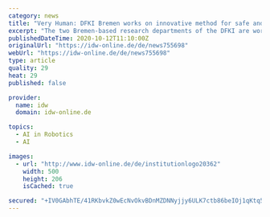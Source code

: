 ```yaml
---
category: news
title: "Very Human: DFKI Bremen works on innovative method for safe and self-learning robot control"
excerpt: "The two Bremen-based research departments of the DFKI are working on a new method for system control, combining the advantages of fast self-learning and reliable verification via symbolical models. The project VeryHuman,"
publishedDateTime: 2020-10-12T11:10:00Z
originalUrl: "https://idw-online.de/de/news755698"
webUrl: "https://idw-online.de/de/news755698"
type: article
quality: 29
heat: 29
published: false

provider:
  name: idw
  domain: idw-online.de

topics:
  - AI in Robotics
  - AI

images:
  - url: "http://www.idw-online.de/de/institutionlogo20362"
    width: 500
    height: 206
    isCached: true

secured: "+IV0GAbhTE/41RKbvkZ0wEcNvOkvBDnMZDNNyjjy6ULK7ctb86beIOj1qKtq55w4Nw6/PcK98lHjFrehmCa2yR9j5uxj3UF9RW/O03FunpMvwy9mVSzu1BuUPfOdU+nnIWDVsn9PgpggEl2AwdtveAltT7rlkt79oZDLCcjCJs0/Lp9PoNoqjopG5Ix0zTwzKd/8swRMFZC1Wno+DWQNMGrOelKPe8cffQ/OwLTTvVL9c+C3RPD2hUGTaf8ra0bTjKlH+Kpj17pKgGzQKnB5+qPFBsAnkxo5ivmjs0o0fjwi7RWeHm0i9FxJpXJwZwUe6VEKmbA7mNPXP5eJbznuNlujzyDeSi72Cq3Tzgzz6Ng=;jaBnXAmnhLKW4nePTozm0w=="
---
```


